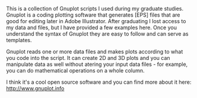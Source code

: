 This is a collection of Gnuplot scripts I used during my graduate studies. 
Gnuplot is a coding plotting software that generates [EPS] files that are 
good for editing later in Adobe Illustrator. After graduating I lost access
to my data and files, but I have provided a few examples here. Once you 
understand the syntax of Gnuplot they are easy to follow and can serve as
templates. 

Gnuplot reads one or more data files and makes plots according to what
you code into the script. It can create 2D and 3D plots and you can manipulate 
data as well without atering your input data files - for example, you can do 
mathematical operations on a whole column. 

I think it's a cool open source software and you can find more about it here:
http://www.gnuplot.info

